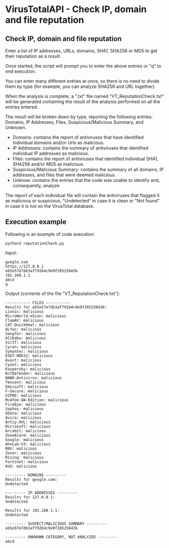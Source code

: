 # VirusTotalAPI - Check IP, domain and file reputation

## Check IP, domain and file reputation

Enter a list of IP addresses, URLs, domains, SHA1, SHA256 or MD5 to get their reputation as a result.

Once started, the script will prompt you to enter the above entries or "q" to end execution.

You can enter many different entries at once, so there is no need to divide them by type (for example, you can analyze SHA256 and URL together). 

When the analysis is complete, a ".txt" file named "VT_ReputationCheck.txt" will be generated containing the result of the analysis performed on all the entries entered.

The result will be broken down by type, reporting the following entries: Domains, IP Addresses, Files, Suspicious/Malicious Summary, and Unknown.

- Domains: contains the report of antiviruses that have identified individual domains and/or Urls as malicious.
- IP Addresses: contains the summary of antiviruses that identified individual IP addresses as malicious.
- FIles: contains the report of antiviruses that identified individual SHA1, SHA256 and/or MD5 as malicious.
- Suspicious/Malicious Summary: contains the summary of all domains, IP addresses, and files that were deemed malicious.
- Unknow: contains the entries that the code was unable to identify and, consequently, analyze

The report of each individual file will contain the antiviruses that flagged it as malicious or suspicious, "Undetected" in case it is clean or "Not found" in case it is not on the VirusTotal database.

## Execution example

Following is an example of code execution:

`python3 reputationCheck.py`

Input:

```
google.com
https://127.0.0.1
eb5e57e7db3af792b4c9e9f28525843b
192.168.1.1
abcd
q
```

Output (contents of the file "VT_ReputationCheck.txt"):

```
----------- FILES -----------
Results for eb5e57e7db3af792b4c9e9f28525843b: 
Lionic: malicious
MicroWorld-eScan: malicious
ClamAV: malicious
CAT-QuickHeal: malicious
ALYac: malicious
Sangfor: malicious
Alibaba: malicious
VirIT: malicious
Cyren: malicious
Symantec: malicious
ESET-NOD32: malicious
Avast: malicious
Cynet: malicious
Kaspersky: malicious
BitDefender: malicious
NANO-Antivirus: malicious
Tencent: malicious
Emsisoft: malicious
F-Secure: malicious
VIPRE: malicious
McAfee-GW-Edition: malicious
FireEye: malicious
Sophos: malicious
GData: malicious
Avira: malicious
Antiy-AVL: malicious
Microsoft: malicious
Arcabit: malicious
ZoneAlarm: malicious
Google: malicious
AhnLab-V3: malicious
MAX: malicious
Zoner: malicious
Rising: malicious
Fortinet: malicious
AVG: malicious

--------- DOMAINS ---------
Results for google.com: 
Undetected

--------- IP ADDRESSES ---------
Results for 127.0.0.1: 
Undetected

Results for 192.168.1.1: 
Undetected

--------- SUSPECT/MALICIOUS SUMMARY ---------
eb5e57e7db3af792b4c9e9f28525843b

--------- UNKNOWN CATEGORY, NOT ANALYZED ---------
abcd
```














